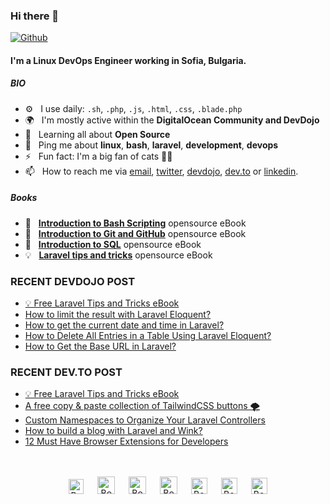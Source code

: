 ### Hi there 👋

[![Github](https://img.shields.io/github/followers/bobbyiliev?label=Follow&style=social)](https://github.com/bobbyiliev)

#### I'm a Linux DevOps Engineer working in Sofia, Bulgaria.

##### BIO

- ⚙️&nbsp;&nbsp; I use daily: `.sh`, `.php`, `.js`, `.html`, `.css`, `.blade.php`
- 🌍&nbsp;&nbsp; I'm mostly active within the **DigitalOcean Community and DevDojo**
- 🌱&nbsp;&nbsp; Learning all about **Open Source**
- 💬&nbsp;&nbsp; Ping me about **linux**, **bash**, **laravel**, **development**, **devops**
- ⚡️&nbsp;&nbsp; Fun fact: I'm a big fan of cats 🐱‍💻
- 📫&nbsp;&nbsp; How to reach me via [email], [twitter], [devdojo], [dev.to] or [linkedin].

##### Books

- 📖&nbsp;&nbsp; **[Introduction to Bash Scripting](https://github.com/bobbyiliev/introduction-to-bash-scripting)** opensource eBook
- 📗&nbsp;&nbsp; **[Introduction to Git and GitHub](https://github.com/bobbyiliev/introduction-to-git-and-github-ebook)** opensource eBook
- 📕&nbsp;&nbsp; **[Introduction to SQL](https://github.com/bobbyiliev/introduction-to-sql)** opensource eBook
- 💡&nbsp;&nbsp; **[Laravel tips and tricks](https://github.com/bobbyiliev/laravel-tips-and-tricks-ebook)** opensource eBook

### RECENT DEVDOJO POST

<!-- DEVDOJO:START -->
- [💡 Free Laravel Tips and Tricks eBook](https://devdojo.com/bobbyiliev/free-laravel-tips-and-tricks-ebook)
- [How to limit the result with Laravel Eloquent?](https://devdojo.com/bobbyiliev/how-to-limit-the-result-with-laravel-eloquent)
- [How to get the current date and time in Laravel?](https://devdojo.com/bobbyiliev/how-to-get-the-current-date-and-time-in-laravel)
- [How to Delete All Entries in a Table Using Laravel Eloquent?](https://devdojo.com/bobbyiliev/how-to-delete-all-entries-in-a-table-using-laravel-eloquent)
- [How to Get the Base URL in Laravel?](https://devdojo.com/bobbyiliev/how-to-get-the-base-url-in-laravel)
<!-- DEVDOJO:END -->

### RECENT DEV.TO POST
<!-- BLOG-POST-LIST:START -->
- [💡 Free Laravel Tips and Tricks eBook](https://dev.to/bobbyiliev/free-laravel-tips-and-tricks-ebook-5go2)
- [A free copy & paste collection of TailwindCSS buttons 🌪](https://dev.to/bobbyiliev/a-free-copy-paste-collection-of-tailwindcss-buttons-53o7)
- [Custom Namespaces to Organize Your Laravel Controllers](https://dev.to/bobbyiliev/custom-namespaces-to-organize-your-laravel-controllers-28oa)
- [How to build a blog with Laravel and Wink?](https://dev.to/bobbyiliev/how-to-build-a-blog-with-laravel-and-wink-5co4)
- [12 Must Have Browser Extensions for Developers](https://dev.to/bobbyiliev/12-must-have-browser-extensions-for-developers-5lf)
<!-- BLOG-POST-LIST:END -->


<p align="center">
<br><br>
<a href="https://dev.to/bobbyiliev"> 
<img src="https://d2fltix0v2e0sb.cloudfront.net/dev-badge.svg" alt="Bobby Iliev dev to profile" width="24px"/></a>
&emsp;
<a href= "https://instagram.com/bobby.iliev">
<img src="https://img.icons8.com/ios-glyphs/256/000000/instagram-new.svg" alt="Bobby Iliev instagram profile" width="28px"/></a>
&emsp;
<a href="https://www.paypal.com/paypalme/bobbyiliev">
<img src="https://img.icons8.com/ios-glyphs/256/000000/paypal.png" alt="Bobby Iliev pay pal me profile" width="28px"/></a> 
&emsp;
<a href="https://bobbyiliev.com">
<img src="https://img.icons8.com/material/256/000000/globe--v1.png" alt="Bobby Iliev personal website" width="28px"/></a>
&emsp;
<a href="https://linkedin.com/in/bobby-iliev">
<img src="https://img.icons8.com/ios-filled/256/000000/linkedin.svg" alt="Bobby Iliev linked in profile" width="26px"/></a>
&emsp;
<a href="https://twitter.com/bobbyiliev_">
<img src="https://img.icons8.com/ios-filled/256/000000/twitter.svg" alt="Bobby Iliev twitter profile" width="26px"/></a>
&emsp;
<a href="https://youtube.com/channel/UCQWmdHTeAO0UvaNqve9udRw/">
<img src="https://img.icons8.com/ios-filled/256/000000/youtube.svg" alt="Bobby Iliev YouTube profile" width="26px"/></a>
</p>

[email]: mailto:bobby@bobbyiliev.com
[twitter]: https://twitter.com/bobbyiliev_
[devdojo]: https://devdojo.com/bobbyiliev
[dev.to]: https://dev.to/bobbyiliev
[linkedin]: https://www.linkedin.com/in/bobby-iliev
[youtube]: https://youtube.com/channel/UCQWmdHTeAO0UvaNqve9udRw/
